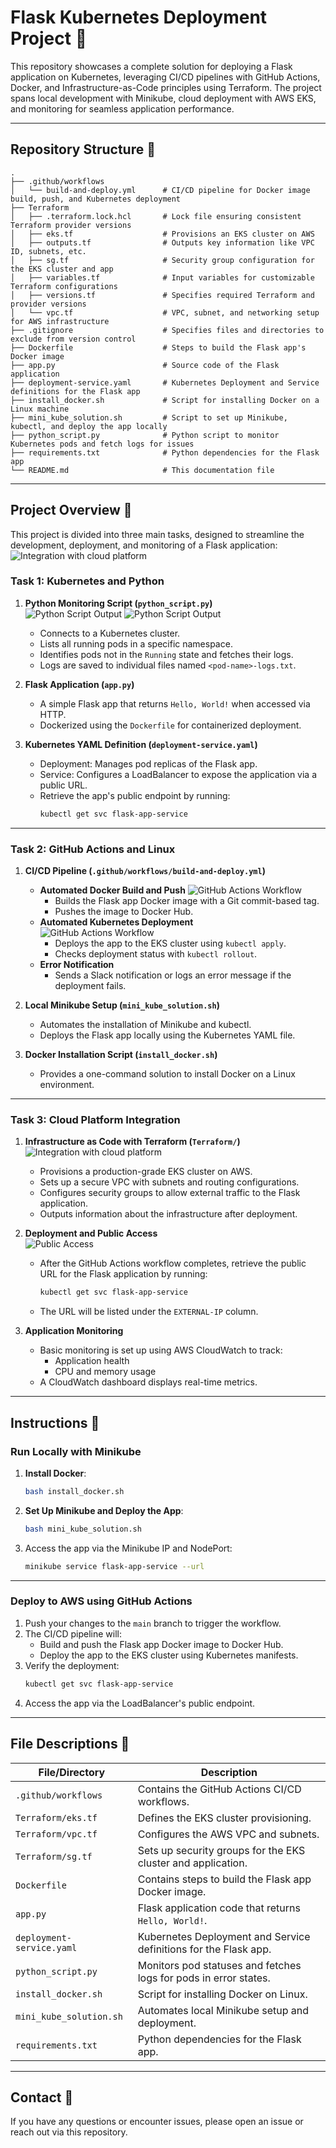 # Flask Kubernetes Deployment Project 🚀

This repository showcases a complete solution for deploying a Flask application on Kubernetes, leveraging CI/CD pipelines with GitHub Actions, Docker, and Infrastructure-as-Code principles using Terraform. The project spans local development with Minikube, cloud deployment with AWS EKS, and monitoring for seamless application performance.

---

## Repository Structure 🔀

```plaintext
.
├── .github/workflows
│   └── build-and-deploy.yml      # CI/CD pipeline for Docker image build, push, and Kubernetes deployment
├── Terraform
│   ├── .terraform.lock.hcl       # Lock file ensuring consistent Terraform provider versions
│   ├── eks.tf                    # Provisions an EKS cluster on AWS
│   ├── outputs.tf                # Outputs key information like VPC ID, subnets, etc.
│   ├── sg.tf                     # Security group configuration for the EKS cluster and app
│   ├── variables.tf              # Input variables for customizable Terraform configurations
│   ├── versions.tf               # Specifies required Terraform and provider versions
│   └── vpc.tf                    # VPC, subnet, and networking setup for AWS infrastructure
├── .gitignore                    # Specifies files and directories to exclude from version control
├── Dockerfile                    # Steps to build the Flask app's Docker image
├── app.py                        # Source code of the Flask application
├── deployment-service.yaml       # Kubernetes Deployment and Service definitions for the Flask app
├── install_docker.sh             # Script for installing Docker on a Linux machine
├── mini_kube_solution.sh         # Script to set up Minikube, kubectl, and deploy the app locally
├── python_script.py              # Python script to monitor Kubernetes pods and fetch logs for issues
├── requirements.txt              # Python dependencies for the Flask app
└── README.md                     # This documentation file
```

---

## Project Overview 🎯

This project is divided into three main tasks, designed to streamline the development, deployment, and monitoring of a Flask application:
![Integration with cloud platform](images/Helloworld.png) 

### **Task 1: Kubernetes and Python**

1. **Python Monitoring Script (`python_script.py`)**  
![Python Script Output](images/python_script0.png)
![Python Script Output](images/python_script.png)
   - Connects to a Kubernetes cluster.
   - Lists all running pods in a specific namespace.
   - Identifies pods not in the `Running` state and fetches their logs.
   - Logs are saved to individual files named `<pod-name>-logs.txt`.

2. **Flask Application (`app.py`)**  
   - A simple Flask app that returns `Hello, World!` when accessed via HTTP.
   - Dockerized using the `Dockerfile` for containerized deployment.

3. **Kubernetes YAML Definition (`deployment-service.yaml`)**  
   - Deployment: Manages pod replicas of the Flask app.
   - Service: Configures a LoadBalancer to expose the application via a public URL.
   - Retrieve the app's public endpoint by running:
     ```bash
     kubectl get svc flask-app-service
     ```

---

### **Task 2: GitHub Actions and Linux**

1. **CI/CD Pipeline (`.github/workflows/build-and-deploy.yml`)**  
   - **Automated Docker Build and Push**
   ![GitHub Actions Workflow](images/build_and_push.png)
     - Builds the Flask app Docker image with a Git commit-based tag.
     - Pushes the image to Docker Hub.
   - **Automated Kubernetes Deployment**  
   ![GitHub Actions Workflow](images/deploy_to_kubernetes.png)
     - Deploys the app to the EKS cluster using `kubectl apply`.
     - Checks deployment status with `kubectl rollout`.
   - **Error Notification**  
     - Sends a Slack notification or logs an error message if the deployment fails.

2. **Local Minikube Setup (`mini_kube_solution.sh`)**  
   - Automates the installation of Minikube and kubectl.
   - Deploys the Flask app locally using the Kubernetes YAML file.

3. **Docker Installation Script (`install_docker.sh`)**  
   - Provides a one-command solution to install Docker on a Linux environment.

---

### **Task 3: Cloud Platform Integration**

1. **Infrastructure as Code with Terraform (`Terraform/`)** 
  ![Integration with cloud platform](images/terraform_resource.png) 
   - Provisions a production-grade EKS cluster on AWS.
   - Sets up a secure VPC with subnets and routing configurations.
   - Configures security groups to allow external traffic to the Flask application.
   - Outputs information about the infrastructure after deployment.

2. **Deployment and Public Access**  
  ![Public Access](images/kubernetes_resources.png) 
   - After the GitHub Actions workflow completes, retrieve the public URL for the Flask application by running:
     ```bash
     kubectl get svc flask-app-service
     ```
   - The URL will be listed under the `EXTERNAL-IP` column.

3. **Application Monitoring**  
   - Basic monitoring is set up using AWS CloudWatch to track:
     - Application health
     - CPU and memory usage
   - A CloudWatch dashboard displays real-time metrics.

---

## Instructions 🔧

### **Run Locally with Minikube**

1. **Install Docker**:
   ```bash
   bash install_docker.sh
   ```
2. **Set Up Minikube and Deploy the App**:
   ```bash
   bash mini_kube_solution.sh
   ```
3. Access the app via the Minikube IP and NodePort:
   ```bash
   minikube service flask-app-service --url
   ```

---

### **Deploy to AWS using GitHub Actions**

1. Push your changes to the `main` branch to trigger the workflow.
2. The CI/CD pipeline will:
   - Build and push the Flask app Docker image to Docker Hub.
   - Deploy the app to the EKS cluster using Kubernetes manifests.
3. Verify the deployment:
   ```bash
   kubectl get svc flask-app-service
   ```
4. Access the app via the LoadBalancer's public endpoint.

---

## File Descriptions 📘

| File/Directory                 | Description                                                                 |
|--------------------------------|-----------------------------------------------------------------------------|
| `.github/workflows`            | Contains the GitHub Actions CI/CD workflows.                               |
| `Terraform/eks.tf`             | Defines the EKS cluster provisioning.                                      |
| `Terraform/vpc.tf`             | Configures the AWS VPC and subnets.                                        |
| `Terraform/sg.tf`              | Sets up security groups for the EKS cluster and application.               |
| `Dockerfile`                   | Contains steps to build the Flask app Docker image.                        |
| `app.py`                       | Flask application code that returns `Hello, World!`.                       |
| `deployment-service.yaml`      | Kubernetes Deployment and Service definitions for the Flask app.            |
| `python_script.py`             | Monitors pod statuses and fetches logs for pods in error states.           |
| `install_docker.sh`            | Script for installing Docker on Linux.                                     |
| `mini_kube_solution.sh`        | Automates local Minikube setup and deployment.                             |
| `requirements.txt`             | Python dependencies for the Flask app.                                     |

---

## Contact 📧

If you have any questions or encounter issues, please open an issue or reach out via this repository.

